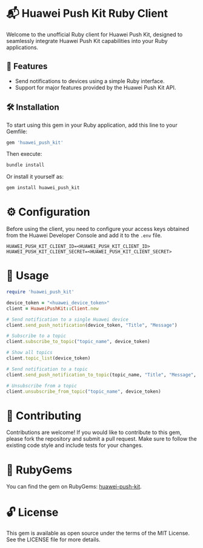 # 📬 Huawei Push Kit Ruby Client

Welcome to the unofficial Ruby client for Huawei Push Kit, designed to seamlessly integrate Huawei Push Kit capabilities into your Ruby applications.

## 🌟 Features

- Send notifications to devices using a simple Ruby interface.
- Support for major features provided by the Huawei Push Kit API.

## 🛠 Installation

To start using this gem in your Ruby application, add this line to your Gemfile:

```ruby
gem 'huawei_push_kit'
```
Then execute:

```ruby
bundle install
```

Or install it yourself as:
```ruby
gem install huawei_push_kit
```

# ⚙ Configuration
Before using the client, you need to configure your access keys obtained from the Huawei Developer Console and add it to the `.env` file.

```
HUAWEI_PUSH_KIT_CLIENT_ID=<HUAWEI_PUSH_KIT_CLIENT_ID>
HUAWEI_PUSH_KIT_CLIENT_SECRET=<HUAWEI_PUSH_KIT_CLIENT_SECRET>
```

# 🚀 Usage

```ruby
require 'huawei_push_kit'

device_token = "<huawei_device_token>"
client = HuaweiPushKit::Client.new

# Send notification to a single Huawei device
client.send_push_notification(device_token, "Title", "Message")

# Subscribe to a topic
client.subscribe_to_topic("topic_name", device_token)

# Show all topics
client.topic_list(device_token)

# Send notification to a topic
client.send_push_notification_to_topic(topic_name, "Title", "Message", "topic_name")

# Unsubscribe from a topic
client.unsubscribe_from_topic("topic_name", device_token)

```

# 🤝 Contributing
Contributions are welcome! If you would like to contribute to this gem, please fork the repository and submit a pull request. Make sure to follow the existing code style and include tests for your changes.

# 🔗 RubyGems
You can find the gem on RubyGems: [huawei-push-kit](https://rubygems.org/gems/huawei-push-kit).

# 🔓 License
This gem is available as open source under the terms of the MIT License. See the LICENSE file for more details.
